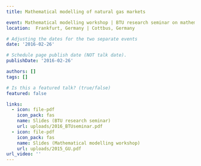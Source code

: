```yaml
---
title: Mathematical modelling of natural gas markets

event: Mathematical modelling workshop | BTU research seminar on mathematical economics
location:  Frankfurt, Germany | Cottbus, Germany

# Adjusting the dates for the two separate events
date: '2016-02-26'

# Schedule page publish date (NOT talk date).
publishDate: '2016-02-26'

authors: []
tags: []

# Is this a featured talk? (true/false)
featured: false

links:
  - icon: file-pdf
    icon_pack: fas
    name: Slides (BTU research seminar)
    url: uploads/2016_BTUseminar.pdf
  - icon: file-pdf
    icon_pack: fas
    name: Slides (Mathematical modelling workshop)
    url: uploads/2015_GU.pdf
url_video: ''
---
```


